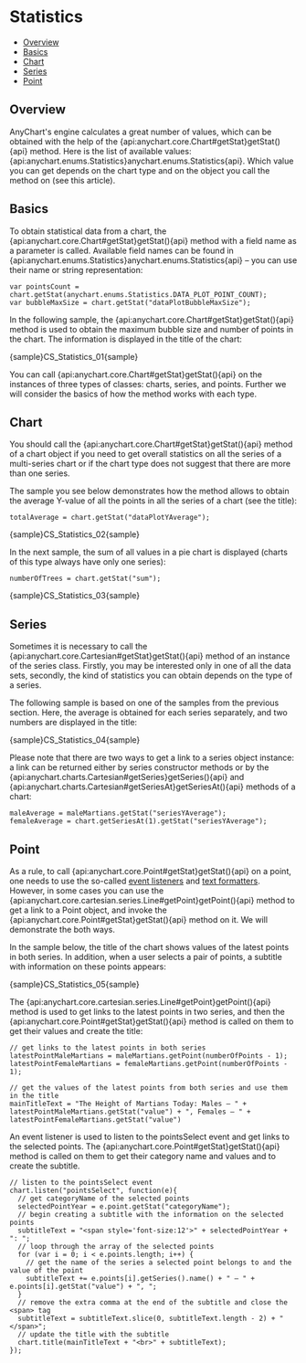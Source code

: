 Statistics
==========

* [Overview](#overview)
* [Basics](#basics)
* [Chart](#chart)
* [Series](#series)
* [Point](#point)

## Overview 

AnyChart's engine calculates a great number of values, which can be obtained with the help of the {api:anychart.core.Chart#getStat}getStat(){api} method. Here is the list of available values: {api:anychart.enums.Statistics}anychart.enums.Statistics{api}. Which value you can get depends on the chart type and on the object you call the method on (see this article).

## Basics

To obtain statistical data from a chart, the {api:anychart.core.Chart#getStat}getStat(){api} method with a field name as a parameter is called. Available field names can be found in {api:anychart.enums.Statistics}anychart.enums.Statistics{api} – you can use their name or string representation:

```
var pointsCount = chart.getStat(anychart.enums.Statistics.DATA_PLOT_POINT_COUNT);
var bubbleMaxSize = chart.getStat("dataPlotBubbleMaxSize");
```

In the following sample, the {api:anychart.core.Chart#getStat}getStat(){api} method is used to obtain the maximum bubble size and number of points in the chart. The information is displayed in the title of the chart:

{sample}CS\_Statistics\_01{sample}

You can call {api:anychart.core.Chart#getStat}getStat(){api} on the instances of three types of classes: charts, series, and points. Further we will consider the basics of how the method works with each type.

## Chart

You should call the {api:anychart.core.Chart#getStat}getStat(){api} method of a chart object if you need to get overall statistics on all the series of a multi-series chart or if the chart type does not suggest that there are more than one series.

The sample you see below demonstrates how the method allows to obtain the average Y-value of all the points in all the series of a chart (see the title):

```
totalAverage = chart.getStat("dataPlotYAverage");
```

{sample}CS\_Statistics\_02{sample}

In the next sample, the sum of all values in a pie chart is displayed (charts of this type always have only one series):

```
numberOfTrees = chart.getStat("sum");
```

{sample}CS\_Statistics\_03{sample}

## Series

Sometimes it is necessary to call the {api:anychart.core.Cartesian#getStat}getStat(){api} method of an instance of the series class. Firstly, you may be interested only in one of all the data sets, secondly, the kind of statistics you can obtain depends on the type of a series.

The following sample is based on one of the samples from the previous section. Here, the average is obtained for each series separately, and two numbers are displayed in the title: 

{sample}CS\_Statistics\_04{sample}

Please note that there are two ways to get a link to a series object instance: a link can be returned either by series constructor methods or by the {api:anychart.charts.Cartesian#getSeries}getSeries(){api} and {api:anychart.charts.Cartesian#getSeriesAt}getSeriesAt(){api} methods of a chart:

```
maleAverage = maleMartians.getStat("seriesYAverage");
femaleAverage = chart.getSeriesAt(1).getStat("seriesYAverage");
```

## Point

As a rule, to call {api:anychart.core.Point#getStat}getStat(){api} on a point, one needs to use the so-called [event listeners](../Common_Settings/Event_Listeners) and [text formatters](../Common_Settings/Text_Formatters). However, in some cases you can use the {api:anychart.core.cartesian.series.Line#getPoint}getPoint(){api} method to get a link to a Point object, and invoke the {api:anychart.core.Point#getStat}getStat(){api} method on it. We will demonstrate the both ways.

In the sample below, the title of the chart shows values of the latest points in both series. In addition, when a user selects a pair of points, a subtitle with information on these points appears:

{sample}CS\_Statistics\_05{sample}

The {api:anychart.core.cartesian.series.Line#getPoint}getPoint(){api} method is used to get links to the latest points in two series, and then the {api:anychart.core.Point#getStat}getStat(){api} method is called on them to get their values and create the title:

```
// get links to the latest points in both series
latestPointMaleMartians = maleMartians.getPoint(numberOfPoints - 1);
latestPointFemaleMartians = femaleMartians.getPoint(numberOfPoints - 1);

// get the values of the latest points from both series and use them in the title
mainTitleText = "The Height of Martians Today: Males — " +
latestPointMaleMartians.getStat("value") + ", Females — " +
latestPointFemaleMartians.getStat("value")
```

An event listener is used to listen to the pointsSelect event and get links to the selected points. The {api:anychart.core.Point#getStat}getStat(){api} method is called on them to get their category name and values and to create the subtitle.

```
// listen to the pointsSelect event
chart.listen("pointsSelect", function(e){
  // get categoryName of the selected points
  selectedPointYear = e.point.getStat("categoryName");
  // begin creating a subtitle with the information on the selected points
  subtitleText = "<span style='font-size:12'>" + selectedPointYear + ": ";
  // loop through the array of the selected points
  for (var i = 0; i < e.points.length; i++) {
    // get the name of the series a selected point belongs to and the value of the point
    subtitleText += e.points[i].getSeries().name() + " — " + e.points[i].getStat("value") + ", ";
  }
  // remove the extra comma at the end of the subtitle and close the <span> tag
  subtitleText = subtitleText.slice(0, subtitleText.length - 2) + "</span>";
  // update the title with the subtitle
  chart.title(mainTitleText + "<br>" + subtitleText);
});
```